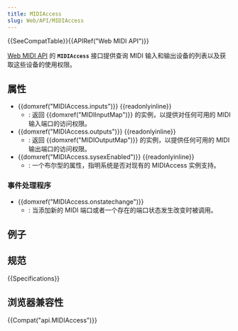 ```yaml
---
title: MIDIAccess
slug: Web/API/MIDIAccess
---
```

{{SeeCompatTable}}{{APIRef("Web MIDI API")}}

[Web MIDI API](/zh-CN/docs/Web/API/Web_MIDI_API) 的 **`MIDIAccess`** 接口提供查询 MIDI 输入和输出设备的列表以及获取这些设备的使用权限。

## 属性

- {{domxref("MIDIAccess.inputs")}} {{readonlyinline}}
  - : 返回 {{domxref("MIDIInputMap")}} 的实例，以提供对任何可用的 MIDI 输入端口的访问权限。
- {{domxref("MIDIAccess.outputs")}} {{readonlyinline}}
  - : 返回 {{domxref("MIDIOutputMap")}} 的实例，以提供任何可用的 MIDI 输出端口的访问权限。
- {{domxref("MIDIAccess.sysexEnabled")}} {{readonlyinline}}
  - : 一个布尔型的属性，指明系统是否对现有的 MIDIAccess 实例支持。

### 事件处理程序

- {{domxref("MIDIAccess.onstatechange")}}
  - : 当添加新的 MIDI 端口或者一个存在的端口状态发生改变时被调用。

## 例子

## 规范

{{Specifications}}

## 浏览器兼容性

{{Compat("api.MIDIAccess")}}
